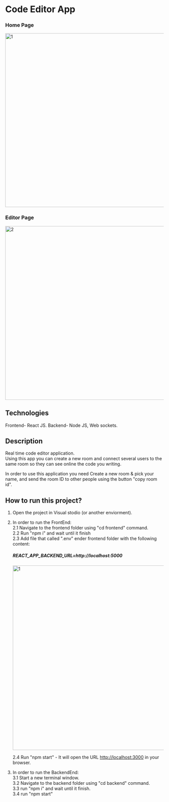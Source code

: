 # Code Editor App
### Home Page
<img width="550" alt="1" src="https://github.com/alona-reitenberg/Code-Editor/assets/112491981/ac56a642-6161-4d99-8e59-f40090c7a866">

### Editor Page
<img width="550" alt="2" src="https://github.com/alona-reitenberg/Code-Editor/assets/112491981/540a9b86-0162-4d9e-b626-690fff21728d">

## Technologies

Frontend- React JS.
Backend- Node JS, Web sockets.

## Description
Real time code editor application. <br>
Using this app you can create a new room and connect several users to the same room so they can see online the code you writing.

In order to use this application you need Create a new room & pick your name, and send the room ID to other people using the button "copy room id".
## How to run this project?

1. Open the project in Visual stodio (or another enviorment).

2. In order to run the FrontEnd:<br>
  2.1 Navigate to the frontend folder using "cd frontend" command.<br>
  2.2 Run "npm i" and wait until it finish<br>
  2.3 Add file that called ".env" ender frontend folder with the following content:<br>
    ##### REACT_APP_BACKEND_URL=http://localhost:5000
    <img width="584" alt="1" src="https://github.com/alona-reitenberg/Code-Editor/assets/112491981/e388104f-0bc4-406e-985f-8e07d320f6fe">

   2.4 Run "npm start" - It will open the URL [http://localhost:3000](http://localhost:3000) in your browser.
  
3. In order to run the BackendEnd:<br>
  3.1 Start a new terminal window.<br>
  3.2 Navigate to the backend folder using "cd backend" command.<br>
  3.3 run "npm i" and wait until it finish.<br>
  3.4 run "npm start"
